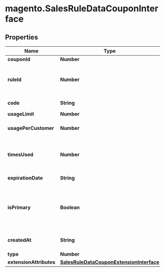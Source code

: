 # magento.SalesRuleDataCouponInterface

## Properties
Name | Type | Description | Notes
------------ | ------------- | ------------- | -------------
**couponId** | **Number** | Coupon id | [optional] 
**ruleId** | **Number** | The id of the rule associated with the coupon | 
**code** | **String** | Coupon code | [optional] 
**usageLimit** | **Number** | Usage limit | [optional] 
**usagePerCustomer** | **Number** | Usage limit per customer | [optional] 
**timesUsed** | **Number** | The number of times the coupon has been used | 
**expirationDate** | **String** | Expiration date | [optional] 
**isPrimary** | **Boolean** | The coupon is primary coupon for the rule that it&#39;s associated with | 
**createdAt** | **String** | When the coupon is created | [optional] 
**type** | **Number** | Of coupon | [optional] 
**extensionAttributes** | [**SalesRuleDataCouponExtensionInterface**](SalesRuleDataCouponExtensionInterface.md) |  | [optional] 


